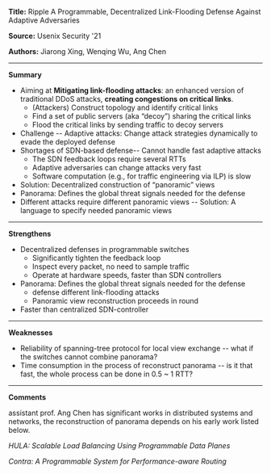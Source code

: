 **Title:**  Ripple A Programmable, Decentralized Link-Flooding Defense Against Adaptive Adversaries

**Source:**  Usenix Security '21

**Authors:**  Jiarong Xing, Wenqing Wu, Ang Chen

---

**Summary**

* Aiming at **Mitigating link-flooding attacks**: an enhanced version of traditional DDoS attacks, **creating congestions on critical links**.
  * (Attackers) Construct topology and identify critical links
  * Find a set of public servers (aka “decoy”) sharing the critical links
  * Flood the critical links by sending traffic to decoy servers
* Challenge -- Adaptive attacks: Change attack strategies dynamically to evade the deployed defense
* Shortages of SDN-based defense-- Cannot handle fast adaptive attacks
  * The SDN feedback loops require several RTTs
  * Adaptive adversaries can change attacks very fast
  * Software computation (e.g., for traffic engineering via ILP) is slow
* Solution: Decentralized construction of “panoramic” views
* Panorama:  Defines the global threat signals needed for the defense
* Different attacks require different panoramic views -- Solution: A language to specify needed panoramic views

---

**Strengthens**  

* Decentralized defenses in programmable switches
  * Significantly tighten the feedback loop
  * Inspect every packet, no need to sample traffic
  * Operate at hardware speeds, faster than SDN controllers
* Panorama: Defines the global threat signals needed for the defense
  * defense different link-flooding attacks
  * Panoramic view reconstruction proceeds in round
* Faster than centralized SDN-controller

---

**Weaknesses**  

* Reliability of spanning-tree protocol for local view exchange -- what if the switches cannot combine panorama?  
* Time consumption in the process of reconstruct panorama -- is it that fast, the whole process can be done in 0.5 ~ 1 RTT?

---

**Comments**  

assistant prof. Ang Chen has significant works in distributed systems and networks, the reconstruction of panorama depends on his early work listed below.

 *HULA: Scalable Load Balancing Using Programmable Data Planes*

*Contra: A Programmable System for Performance-aware Routing*
